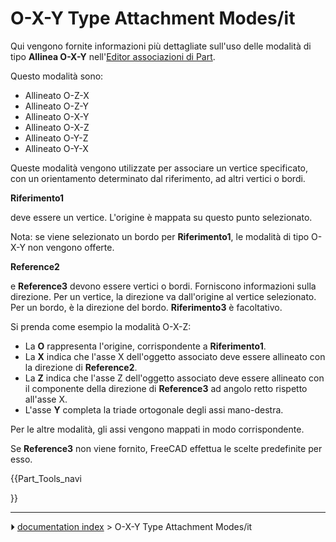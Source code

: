 # O-X-Y Type Attachment Modes/it
Qui vengono fornite informazioni più dettagliate sull\'uso delle modalità di tipo **Allinea O-X-Y** nell\'[Editor associazioni di Part](Part_EditAttachment/it.md).

Questo modalità sono:

-   Allineato O-Z-X
-   Allineato O-Z-Y
-   Allineato O-X-Y
-   Allineato O-X-Z
-   Allineato O-Y-Z
-   Allineato O-Y-X

Queste modalità vengono utilizzate per associare un vertice specificato, con un orientamento determinato dal riferimento, ad altri vertici o bordi.


**Riferimento1**

deve essere un vertice. L\'origine è mappata su questo punto selezionato.

Nota: se viene selezionato un bordo per **Riferimento1**, le modalità di tipo O-X-Y non vengono offerte.


**Reference2**

e **Reference3** devono essere vertici o bordi. Forniscono informazioni sulla direzione. Per un vertice, la direzione va dall\'origine al vertice selezionato. Per un bordo, è la direzione del bordo. **Riferimento3** è facoltativo.

Si prenda come esempio la modalità O-X-Z:

-   La **O** rappresenta l\'origine, corrispondente a **Riferimento1**.
-   La **X** indica che l\'asse X dell\'oggetto associato deve essere allineato con la direzione di **Reference2**.
-   La **Z** indica che l\'asse Z dell\'oggetto associato deve essere allineato con il componente della direzione di **Reference3** ad angolo retto rispetto all\'asse X.
-   L\'asse **Y** completa la triade ortogonale degli assi mano-destra.

Per le altre modalità, gli assi vengono mappati in modo corrispondente.

Se **Reference3** non viene fornito, FreeCAD effettua le scelte predefinite per esso.


{{Part_Tools_navi

}}



---
⏵ [documentation index](../README.md) > O-X-Y Type Attachment Modes/it
